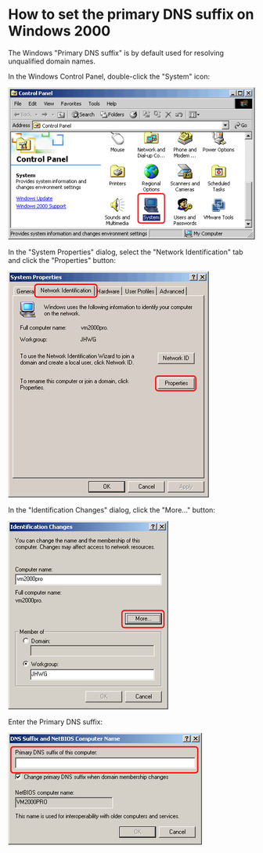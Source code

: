 ﻿---
category: 11
frontpage: false
comments: true
refs: 60,142
created-utc: 2019-01-01
modified-utc: 2019-01-01
---
# How to set the primary DNS suffix on Windows 2000

The Windows "Primary DNS suffix" is by default used for resolving unqualified domain names.

In the Windows Control Panel, double-click the "System" icon:

![](img/74/1.png)

In the "System Properties" dialog, select the "Network Identification" tab and click the "Properties" button:

![](img/74/2.png)

In the "Identification Changes" dialog, click the "More..." button:

![](img/74/3.png)

Enter the Primary DNS suffix:

![](img/74/4.png)

